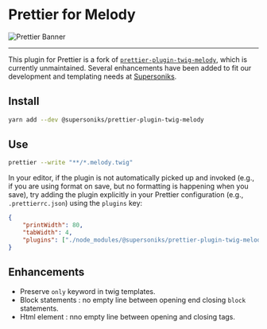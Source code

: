 # Prettier for Melody

![Prettier Banner](https://raw.githubusercontent.com/prettier/prettier-logo/master/images/prettier-banner-light.png)

---

This plugin for Prettier is a fork of [`prettier-plugin-twig-melody`](https://github.com/trivago/prettier-plugin-twig-melody), which is currently unmaintained. Several enhancements have been added to fit our development and templating needs at [Supersoniks](https://supersoniks.com/).

## Install

```bash
yarn add --dev @supersoniks/prettier-plugin-twig-melody
```

## Use

```bash
prettier --write "**/*.melody.twig"
```

In your editor, if the plugin is not automatically picked up and invoked (e.g., if you are using format on save, but no formatting is happening when you save), try adding the plugin explicitly in your Prettier configuration (e.g., `.prettierrc.json`) using the `plugins` key:

```json
{
    "printWidth": 80,
    "tabWidth": 4,
    "plugins": ["./node_modules/@supersoniks/prettier-plugin-twig-melody"]
}
```

## Enhancements

- Preserve `only` keyword in twig templates.
- Block statements : no empty line between opening end closing `block` statements. 
- Html element : nno empty line between opening and closing tags. 

